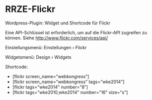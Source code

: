 RRZE-Flickr
===========

Wordpress-Plugin: Widget und Shortcode für Flickr

Eine API-Schlüssel ist erforderlich, um auf die Flickr-API zugreifen zu können. Siehe http://www.flickr.com/services/api/

Einstellungsmenü: Einstellungen › Flickr

Widgetsmenü: Design › Widgets

Shortcode: 
- [flickr screen_name="webkongress"]
- [flickr screen_name="webkongress" tags="wke2014"]
- [flickr tags="wke2014" number="8"]
- [flickr tags="wke2010,wke2014" number="16" size="s"]
